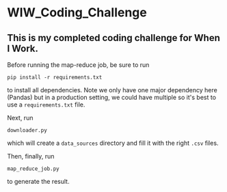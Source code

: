 # WIW_Coding_Challenge

## This is my completed coding challenge for When I Work.

Before running the map-reduce job, be sure to run

`pip install -r requirements.txt`

to install all dependencies. Note we only have one major dependency here (Pandas) but in a production setting, we could have multiple so it's best to use a `requirements.txt` file.

Next, run 

`downloader.py`

which will create a `data_sources` directory and fill it with the right `.csv` files.

Then, finally, run

`map_reduce_job.py`

to generate the result.